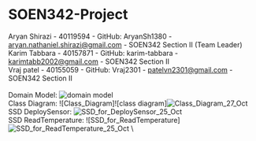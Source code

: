 # SOEN342-Project
Aryan Shirazi - 40119594 - GitHub: AryanSh1380 - aryan.nathaniel.shirazi@gmail.com - SOEN342 Section II (Team Leader) \
Karim Tabbara - 40157871 - GitHub: karim-tabbara - karimtabb2002@gmail.com - SOEN342 Section II \
Vraj patel - 40155059 - GitHub: Vraj2301 - patelvn2301@gmail.com - SOEN342 Section II \
\
Domain Model: ![domain model](https://github.com/AryanSh1380/SOEN342-Project/assets/76165234/2840cb68-0b7f-48d2-9420-3eb964ca5031) \
Class Diagram: ![Class_Diagram]![class diagram]![Class_Diagram_27_Oct](https://github.com/AryanSh1380/SOEN342-Project/assets/76165234/68608533-fe90-4523-978f-57da3ec0ac92)  \
SSD DeploySensor: ![SSD_for_DeploySensor_25_Oct](https://github.com/AryanSh1380/SOEN342-Project/assets/76165234/a72a1b9e-ba8a-4916-8024-ec90f8b8cc91) \
SSD ReadTemperature: ![SSD_for_ReadTemperature]![SSD_for_ReadTemperature_25_Oct](https://github.com/AryanSh1380/SOEN342-Project/assets/76165234/26d252e9-fc40-4156-84b3-8100db3c615e) \
